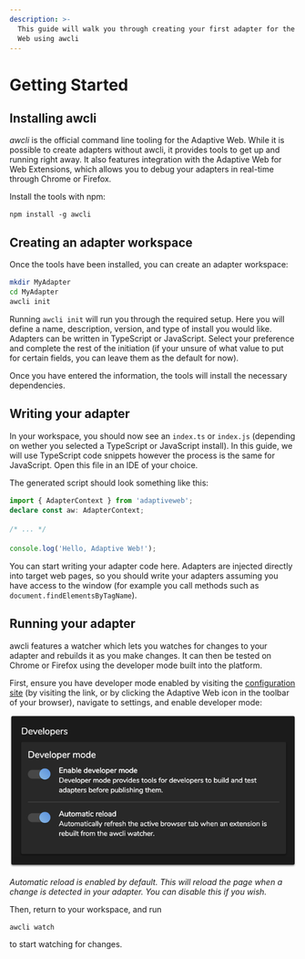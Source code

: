 ```yaml
---
description: >-
  This guide will walk you through creating your first adapter for the Adaptive
  Web using awcli
---
```


# Getting Started

## Installing awcli

_awcli_ is the official command line tooling for the Adaptive Web. While it is possible to create adapters without awcli, it provides tools to get up and running right away. It also features integration with the Adaptive Web for Web Extensions, which allows you to debug your adapters in real-time through Chrome or Firefox.

Install the tools with npm:

```text
npm install -g awcli
```

## Creating an adapter workspace

Once the tools have been installed, you can create an adapter workspace:

```bash
mkdir MyAdapter
cd MyAdapter
awcli init
```

Running `awcli init` will run you through the required setup. Here you will define a name, description, version, and type of install you would like. Adapters can be written in TypeScript or JavaScript. Select your preference and complete the rest of the initiation \(if your unsure of what value to put for certain fields, you can leave them as the default for now\).

Once you have entered the information, the tools will install the necessary dependencies.

## Writing your adapter

In your workspace, you should now see an `index.ts` or `index.js` \(depending on wether you selected a TypeScript or JavaScript install\). In this guide, we will use TypeScript code snippets however the process is the same for JavaScript. Open this file in an IDE of your choice.

The generated script should look something like this:

```typescript
import { AdapterContext } from 'adaptiveweb'; 
declare const aw: AdapterContext;

/* ... */

console.log('Hello, Adaptive Web!');
```

You can start writing your adapter code here. Adapters are injected directly into target web pages, so you should write your adapters assuming you have access to the window \(for example you call methods such as `document.findElementsByTagName`\). 

## Running your adapter

awcli features a watcher which lets you watches for changes to your adapter and rebuilds it as you make changes. It can then be tested on Chrome or Firefox using the developer mode built into the platform.

First, ensure you have developer mode enabled by visiting the [configuration site](https://adaptiveweb.io/configure) \(by visiting the link, or by clicking the Adaptive Web icon in the toolbar of your browser\), navigate to settings, and enable developer mode:

![](../.gitbook/assets/image%20%283%29.png)

_Automatic reload is enabled by default. This will reload the page when a change is detected in your adapter. You can disable this if you wish._

Then, return to your workspace, and run

```text
awcli watch
```

to start watching for changes.

